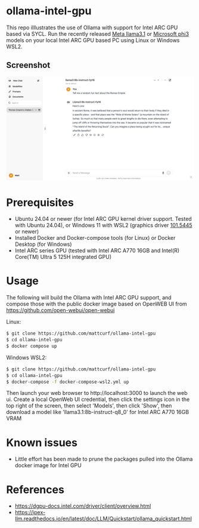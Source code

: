 # ollama-intel-gpu

This repo illlustrates the use of Ollama with support for Intel ARC GPU based via SYCL.  Run the recently released [Meta llama3.1](https://llama.meta.com/) or [Microsoft phi3](https://news.microsoft.com/source/features/ai/the-phi-3-small-language-models-with-big-potential) models on your local Intel ARC GPU based PC using Linux or Windows WSL2.

## Screenshot
![screenshot](doc/screenshot.png)

# Prerequisites
* Ubuntu 24.04 or newer (for Intel ARC GPU kernel driver support. Tested with Ubuntu 24.04), or Windows 11 with WSL2 (graphics driver [101.5445](https://www.intel.com/content/www/us/en/download/785597/intel-arc-iris-xe-graphics-windows.html) or newer)
* Installed Docker and Docker-compose tools (for Linux) or Docker Desktop (for Windows)
* Intel ARC series GPU (tested with Intel ARC A770 16GB and Intel(R) Core(TM) Ultra 5 125H integrated GPU)
 
# Usage

The following will build the Ollama with Intel ARC GPU support, and compose those with the public docker image based on OpenWEB UI from https://github.com/open-webui/open-webui

Linux:
```bash
$ git clone https://github.com/mattcurf/ollama-intel-gpu
$ cd ollama-intel-gpu
$ docker compose up 
```

Windows WSL2:
```bash
$ git clone https://github.com/mattcurf/ollama-intel-gpu
$ cd ollama-intel-gpu
$ docker-compose -f docker-compose-wsl2.yml up 
```

Then launch your web browser to http://localhost:3000 to launch the web ui.  Create a local OpenWeb UI credential, then click the settings icon in the top right of the screen, then select 'Models', then click 'Show', then download a model like 'llama3.1:8b-instruct-q8_0' for Intel ARC A770 16GB VRAM

# Known issues
* Little effort has been made to prune the packages pulled into the Ollama docker image for Intel GPU

# References
* https://dgpu-docs.intel.com/driver/client/overview.html
* https://ipex-llm.readthedocs.io/en/latest/doc/LLM/Quickstart/ollama_quickstart.html

